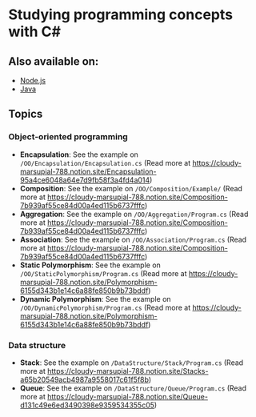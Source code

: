 ﻿# Studying programming concepts with C#

## Also available on:

- [Node.js](https://github.com/atreib/nodejsprogrammingconcepts)
- [Java](https://github.com/atreib/javaprogrammingconcepts)

## Topics

### Object-oriented programming

- **Encapsulation**: See the example on `/OO/Encapsulation/Encapsulation.cs` (Read more at https://cloudy-marsupial-788.notion.site/Encapsulation-95a4ce6048a64e7d9fb58f3a4fd4a014)
- **Composition**: See the example on `/OO/Composition/Example/` (Read more at https://cloudy-marsupial-788.notion.site/Composition-7b939af55ce84d00a4ed115b6737fffc)
- **Aggregation**: See the example on `/OO/Aggregation/Program.cs` (Read more at https://cloudy-marsupial-788.notion.site/Composition-7b939af55ce84d00a4ed115b6737fffc)
- **Association**: See the example on `/OO/Association/Program.cs` (Read more at https://cloudy-marsupial-788.notion.site/Composition-7b939af55ce84d00a4ed115b6737fffc)
- **Static Polymorphism**: See the example on `/OO/StaticPolymorphism/Program.cs` (Read more at https://cloudy-marsupial-788.notion.site/Polymorphism-6155d343b1e14c6a88fe850b9b73bddf)
- **Dynamic Polymorphism**: See the example on `/OO/DynamicPolymorphism/Program.cs` (Read more at https://cloudy-marsupial-788.notion.site/Polymorphism-6155d343b1e14c6a88fe850b9b73bddf)

### Data structure

- **Stack**: See the example on `/DataStructure/Stack/Program.cs` (Read more at https://cloudy-marsupial-788.notion.site/Stacks-a65b20549acb4987a9558017c61f5f8b)
- **Queue**: See the example on `/DataStructure/Queue/Program.cs` (Read more at https://cloudy-marsupial-788.notion.site/Queue-d131c49e6ed3490398e9359534355c05)